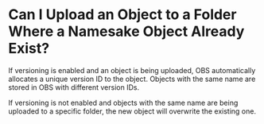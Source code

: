 # Can I Upload an Object to a Folder Where a Namesake Object Already Exist?<a name="obs_faq_0050"></a>

If versioning is enabled and an object is being uploaded, OBS automatically allocates a unique version ID to the object. Objects with the same name are stored in OBS with different version IDs.

If versioning is not enabled and objects with the same name are being uploaded to a specific folder, the new object will overwrite the existing one.

